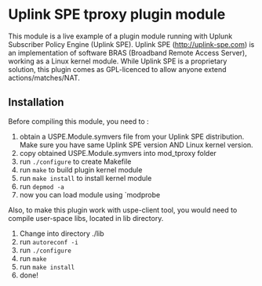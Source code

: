 Uplink SPE tproxy plugin module
===============================

This module is a live example of a plugin module running with Uplunk Subscriber Policy Engine (Uplink SPE). 
Uplink SPE (<http://uplink-spe.com>) is an implementation of software BRAS (Broadband Remote Access Server), working as a Linux kernel module.
While Uplink SPE is a proprietary solution, this plugin comes as GPL-licenced to allow anyone extend actions/matches/NAT.


Installation
------------

Before compiling this module, you need to :
1. obtain a USPE.Module.symvers file from your Uplink SPE distribution. Make sure you have same Uplink SPE version AND Linux kernel version.
2. copy obtained USPE.Module.symvers into mod_tproxy folder
3. run `./configure` to create Makefile
4. run `make` to build plugin kernel module
5. run `make install` to install kernel module
6. run `depmod -a`
7. now you can load module using `modprobe 

Also, to make this plugin work with uspe-client tool, you would need to compile user-space libs, located in lib directory.
1. Change into directory ./lib
2. run `autoreconf -i`
3. run `./configure`
4. run `make`
5. run `make install`
6. done!

